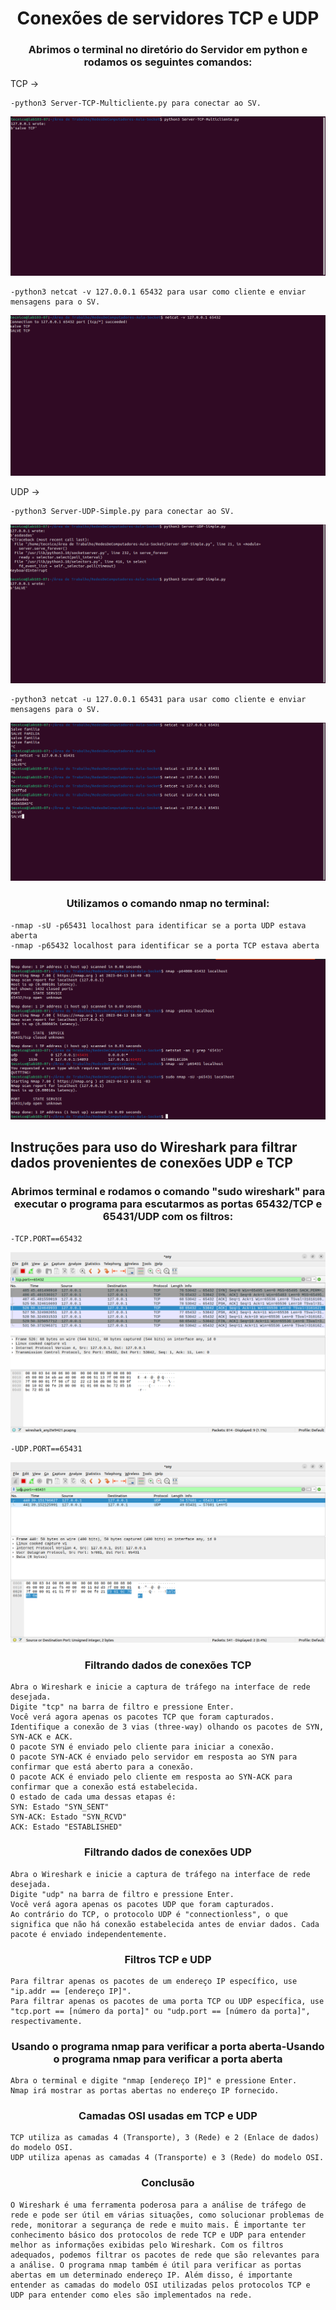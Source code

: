 <h1><center>Conexões de servidores TCP e UDP</center></h1>

<h3><center>Abrimos o terminal no diretório do Servidor em python e rodamos os seguintes comandos:</center></h3>

TCP ->

	-python3 Server-TCP-Multicliente.py para conectar ao SV.
	
![Abrindo conexão server multiclient-tcp](./img/tcp-openServidor.png)

	-python3 netcat -v 127.0.0.1 65432 para usar como cliente e enviar mensagens para o SV.

![Conectando o client no servidor](./img/TCP-conectionClient.png)


UDP ->

	-python3 Server-UDP-Simple.py para conectar ao SV.

![Abrindo conexão server multiclient-udp](./img/udp-openServidor.png)
	
	-python3 netcat -u 127.0.0.1 65431 para usar como cliente e enviar mensagens para o SV.

![Conectando o client no servidor](./img/udp-conectionClient.png)	
	
	
<h3><center>Utilizamos o comando nmap no terminal:</center></h3>

	-nmap -sU -p65431 localhost para identificar se a porta UDP estava aberta
 	-nmap -p65432 localhost para identificar se a porta TCP estava aberta
	
![Utilização de NMAP para identificar a porta aberta](./img/NMAP-UDP-TCP.png)

<h2>Instruções para uso do Wireshark para filtrar dados provenientes de conexões UDP e TCP</h2>

<h3><center>Abrimos terminal e rodamos o comando "sudo wireshark" para executar o programa para escutarmos as portas 65432/TCP e 65431/UDP com os filtros:</center></h3>

	-TCP.PORT==65432
	
![Utilização do filtro para porta TCP](./img/TCP-WIRESHARK.png)
	
	-UDP.PORT==65431
	
![Utilização do filtro para porta UDP](./img/UDP-WIRESHARK.png)

<h3><center>Filtrando dados de conexões TCP</center></h3>

	Abra o Wireshark e inicie a captura de tráfego na interface de rede desejada.
	Digite "tcp" na barra de filtro e pressione Enter.
	Você verá agora apenas os pacotes TCP que foram capturados.
	Identifique a conexão de 3 vias (three-way) olhando os pacotes de SYN, SYN-ACK e ACK.
	O pacote SYN é enviado pelo cliente para iniciar a conexão.
	O pacote SYN-ACK é enviado pelo servidor em resposta ao SYN para confirmar que está aberto para a conexão.
	O pacote ACK é enviado pelo cliente em resposta ao SYN-ACK para confirmar que a conexão está estabelecida.
	O estado de cada uma dessas etapas é:
	SYN: Estado "SYN_SENT"
	SYN-ACK: Estado "SYN_RCVD"
	ACK: Estado "ESTABLISHED"

<h3><center>Filtrando dados de conexões UDP</center></h3>

	Abra o Wireshark e inicie a captura de tráfego na interface de rede desejada.
	Digite "udp" na barra de filtro e pressione Enter.
	Você verá agora apenas os pacotes UDP que foram capturados.
	Ao contrário do TCP, o protocolo UDP é "connectionless", o que significa que não há conexão estabelecida antes de enviar dados. Cada pacote é enviado independentemente.

<h3><center>Filtros TCP e UDP</center></h3>

	Para filtrar apenas os pacotes de um endereço IP específico, use "ip.addr == [endereço IP]".
	Para filtrar apenas os pacotes de uma porta TCP ou UDP específica, use "tcp.port == [número da porta]" ou "udp.port == [número da porta]", respectivamente.

<h3><center>Usando o programa nmap para verificar a porta aberta-Usando o programa nmap para verificar a porta aberta</center></h3>

	Abra o terminal e digite "nmap [endereço IP]" e pressione Enter.
	Nmap irá mostrar as portas abertas no endereço IP fornecido.

<h3><center>Camadas OSI usadas em TCP e UDP</center></h3>

	TCP utiliza as camadas 4 (Transporte), 3 (Rede) e 2 (Enlace de dados) do modelo OSI.
	UDP utiliza apenas as camadas 4 (Transporte) e 3 (Rede) do modelo OSI.

<h3><center>Conclusão</center></h3>

	O Wireshark é uma ferramenta poderosa para a análise de tráfego de rede e pode ser útil em várias situações, como solucionar problemas de rede, monitorar a segurança de rede e muito mais. É importante ter conhecimento básico dos protocolos de rede TCP e UDP para entender melhor as informações exibidas pelo Wireshark. Com os filtros adequados, podemos filtrar os pacotes de rede que são relevantes para a análise. O programa nmap também é útil para verificar as portas abertas em um determinado endereço IP. Além disso, é importante entender as camadas do modelo OSI utilizadas pelos protocolos TCP e UDP para entender como eles são implementados na rede.
